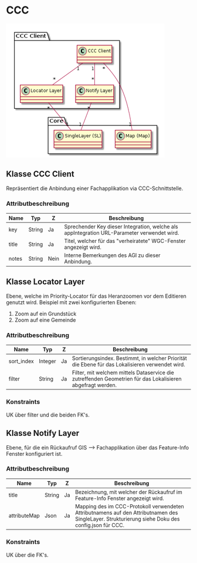 # CCC

![CCC](../puml_output/simi_ccc.png)

## Klasse CCC Client

Repräsentiert die Anbindung einer Fachapplikation via CCC-Schnittstelle.

### Attributbeschreibung

|Name|Typ|Z|Beschreibung|
|---|---|---|---|
|key|String|Ja|Sprechender Key dieser Integration, welche als appIntegration URL-Parameter verwendet wird.|
|title|String|Ja|Titel, welcher für das "verheiratete" WGC-Fenster angezeigt wird.|
|notes|String|Nein|Interne Bemerkungen des AGI zu dieser Anbindung.|

## Klasse Locator Layer

Ebene, welche im Priority-Locator für das Heranzoomen vor dem Editieren genutzt wird. 
Beispiel mit zwei konfigurierten Ebenen:
1. Zoom auf ein Grundstück
2. Zoom auf eine Gemeinde

### Attributbeschreibung

|Name|Typ|Z|Beschreibung|
|---|---|---|---|
|sort_index|Integer|Ja|Sortierungsindex. Bestimmt, in welcher Priorität die Ebene für das Lokalisieren verwendet wird.|
|filter|String|Ja|Filter, mit welchem mittels Dataservice die zutreffenden Geometrien für das Lokalisieren abgefragt werden.|

### Konstraints

UK über filter und die beiden FK's.

## Klasse Notify Layer

Ebene, für die ein Rückaufruf GIS --> Fachapplikation über das Feature-Info Fenster konfiguriert ist.

### Attributbeschreibung

|Name|Typ|Z|Beschreibung|
|---|---|---|---|
|title|String|Ja|Bezeichnung, mit welcher der Rückaufruf im Feature-Info Fenster angezeigt wird.|
|attributeMap|Json|Ja|Mapping des im CCC-Protokoll verwendeten Attributnamens auf den Attributnamen des SingleLayer. Strukturierung siehe Doku des config.json für CCC.|

### Konstraints

UK über die FK's.

